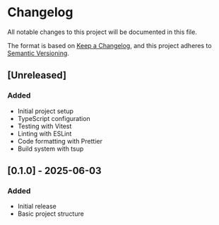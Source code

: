 # Changelog

All notable changes to this project will be documented in this file.

The format is based on [Keep a Changelog](https://keepachangelog.com/en/1.0.0/),
and this project adheres to [Semantic Versioning](https://semver.org/spec/v2.0.0.html).

## [Unreleased]

### Added

- Initial project setup
- TypeScript configuration
- Testing with Vitest
- Linting with ESLint
- Code formatting with Prettier
- Build system with tsup

## [0.1.0] - 2025-06-03

### Added

- Initial release
- Basic project structure
